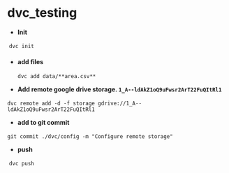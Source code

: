 # dvc_testing



- **Init**

​		`dvc init`

- #### add files

  `dvc add data/**area.csv**`

- **Add remote google drive storage. `1_A--ldAkZ1oQ9uFwsr2ArT22FuQItRl1`**

​		`dvc remote add -d -f storage gdrive://1_A--ldAkZ1oQ9uFwsr2ArT22FuQItRl1`

- **add to git commit**

​		`git commit ./dvc/config -m "Configure remote storage"`

- **push**

​		`dvc push`

